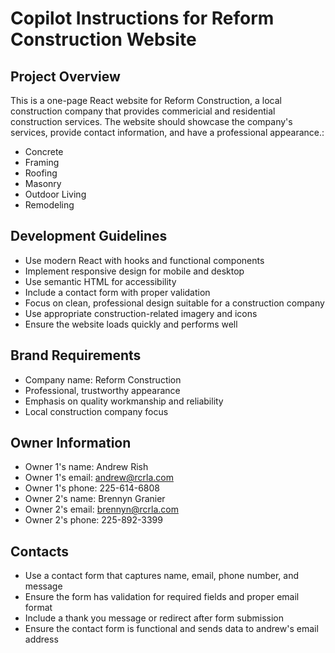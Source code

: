 # Copilot Instructions for Reform Construction Website

<!-- Use this file to provide workspace-specific custom instructions to Copilot. For more details, visit https://code.visualstudio.com/docs/copilot/copilot-customization#_use-a-githubcopilotinstructionsmd-file -->

## Project Overview
This is a one-page React website for Reform Construction, a local construction company that provides commericial and residential construction services. The website should showcase the company's services, provide contact information, and have a professional appearance.:
- Concrete
- Framing
- Roofing
- Masonry
- Outdoor Living
- Remodeling

## Development Guidelines
- Use modern React with hooks and functional components
- Implement responsive design for mobile and desktop
- Use semantic HTML for accessibility
- Include a contact form with proper validation
- Focus on clean, professional design suitable for a construction company
- Use appropriate construction-related imagery and icons
- Ensure the website loads quickly and performs well

## Brand Requirements
- Company name: Reform Construction
- Professional, trustworthy appearance
- Emphasis on quality workmanship and reliability
- Local construction company focus

## Owner Information
- Owner 1's name: Andrew Rish
- Owner 1's email: andrew@rcrla.com
- Owner 1's phone: 225-614-6808
- Owner 2's name: Brennyn Granier
- Owner 2's email: brennyn@rcrla.com
- Owner 2's phone: 225-892-3399

## Contacts
- Use a contact form that captures name, email, phone number, and message
- Ensure the form has validation for required fields and proper email format
- Include a thank you message or redirect after form submission
- Ensure the contact form is functional and sends data to andrew's email address